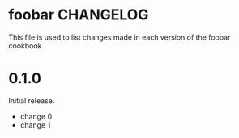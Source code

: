 # foobar CHANGELOG

This file is used to list changes made in each version of the foobar cookbook.

# 0.1.0

Initial release.

- change 0
- change 1

